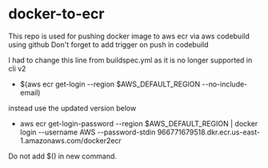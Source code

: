 # docker-to-ecr
This repo is used for pushing docker image to aws ecr via aws codebuild using github
Don't forget to add trigger on push in codebuild

I had to change this line from buildspec.yml as it is no longer supported in cli v2
- $(aws ecr get-login --region $AWS_DEFAULT_REGION --no-include-email)

instead use the updated version below

- aws ecr get-login-password --region $AWS_DEFAULT_REGION | docker login --username AWS --password-stdin 966771679518.dkr.ecr.us-east-1.amazonaws.com/docker2ecr

Do not add $() in new command.

